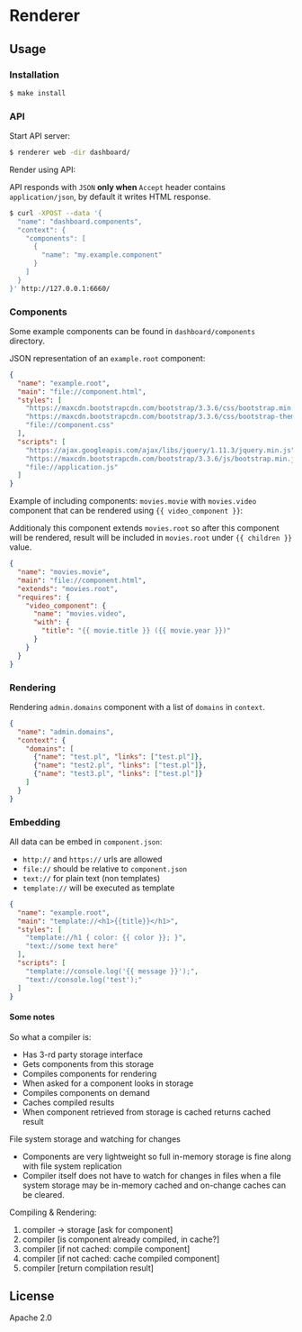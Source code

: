 # Renderer

## Usage

### Installation

```sh
$ make install
```

### API

Start API server:

```sh
$ renderer web -dir dashboard/
```

Render using API:

API responds with `JSON` **only when** `Accept` header contains `application/json`,
by default it writes HTML response.

```sh
$ curl -XPOST --data '{
  "name": "dashboard.components",
  "context": {
    "components": [
      {
        "name": "my.example.component"
      }
    ]
  }
}' http://127.0.0.1:6660/
```

### Components

Some example components can be found in `dashboard/components` directory.

JSON representation of an `example.root` component:

```json
{
  "name": "example.root",
  "main": "file://component.html",
  "styles": [
    "https://maxcdn.bootstrapcdn.com/bootstrap/3.3.6/css/bootstrap.min.css",
    "https://maxcdn.bootstrapcdn.com/bootstrap/3.3.6/css/bootstrap-theme.min.css",
    "file://component.css"
  ],
  "scripts": [
    "https://ajax.googleapis.com/ajax/libs/jquery/1.11.3/jquery.min.js",
    "https://maxcdn.bootstrapcdn.com/bootstrap/3.3.6/js/bootstrap.min.js",
    "file://application.js"
  ]
}
```

Example of including components: `movies.movie` with `movies.video` component that can be rendered using `{{ video_component }}`:

Additionaly this component extends `movies.root` so after this component will be rendered, result will be included in `movies.root` under `{{ children }}` value.

```json
{
  "name": "movies.movie",
  "main": "file://component.html",
  "extends": "movies.root",
  "requires": {
    "video_component": {
      "name": "movies.video",
      "with": {
        "title": "{{ movie.title }} ({{ movie.year }})"
      }
    }
  }
}
```

### Rendering

Rendering `admin.domains` component with a list of `domains` in `context`.

```json
{
  "name": "admin.domains",
  "context": {
    "domains": [
      {"name": "test.pl", "links": ["test.pl"]},
      {"name": "test2.pl", "links": ["test.pl"]},
      {"name": "test3.pl", "links": ["test.pl"]}
    ]
  }
}
```

### Embedding

All data can be embed in `component.json`:

  * `http://` and `https://` urls are allowed
  * `file://` should be relative to `component.json`
  * `text://` for plain text (non templates)
  * `template://` will be executed as template

```json
{
  "name": "example.root",
  "main": "template://<h1>{{title}}</h1>",
  "styles": [
    "template://h1 { color: {{ color }}; }",
    "text://some text here"
  ],
  "scripts": [
    "template://console.log('{{ message }}');",
    "text://console.log('test');"
  ]
}
```


#### Some notes

So what a compiler is:

* Has 3-rd party storage interface
* Gets components from this storage
* Compiles components for rendering
* When asked for a component looks in storage
* Compiles components on demand
* Caches compiled results
* When component retrieved from storage is cached returns cached result

File system storage and watching for changes

* Components are very lightweight so full in-memory storage is fine along with file system replication
* Compiler itself does not have to watch for changes in files when a file system storage may be in-memory cached and on-change caches can be cleared.

Compiling & Rendering:

1. compiler -> storage [ask for component]
2. compiler [is component already compiled, in cache?]
3. compiler [if not cached: compile component]
4. compiler [if not cached: cache compiled component]
5. compiler [return compilation result]

## License

Apache 2.0
